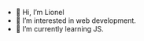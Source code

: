 - 👋 Hi, I’m Lionel
- 👀 I’m interested in web development.
- 🌱 I’m currently learning JS.


<!---
LioCdev/LioCdev is a ✨ special ✨ repository because its `README.md` (this file) appears on your GitHub profile.
You can click the Preview link to take a look at your changes.
--->
